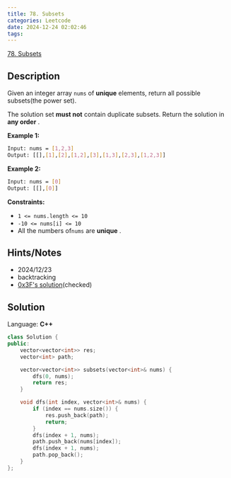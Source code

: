 ```yaml
---
title: 78. Subsets
categories: Leetcode
date: 2024-12-24 02:02:46
tags:
---
```


[78. Subsets](https://leetcode.com/problems/subsets/description/?envType=problem-list-v2&envId=plakya4j)

## Description

Given an integer array `nums` of **unique**  elements, return all possible subsets(the power set).

The solution set **must not**  contain duplicate subsets. Return the solution in **any order** .

**Example 1:**

```bash
Input: nums = [1,2,3]
Output: [[],[1],[2],[1,2],[3],[1,3],[2,3],[1,2,3]]
```

**Example 2:**

```bash
Input: nums = [0]
Output: [[],[0]]
```

**Constraints:**

- `1 <= nums.length <= 10`
- `-10 <= nums[i] <= 10`
- All the numbers of`nums` are **unique** .

## Hints/Notes

- 2024/12/23
- backtracking
- [0x3F's solution](https://leetcode.cn/problems/subsets/solutions/2059409/hui-su-bu-hui-xie-tao-lu-zai-ci-pythonja-8tkl/)(checked)

## Solution

Language: **C++**

```C++
class Solution {
public:
    vector<vector<int>> res;
    vector<int> path;

    vector<vector<int>> subsets(vector<int>& nums) {
        dfs(0, nums);
        return res;
    }

    void dfs(int index, vector<int>& nums) {
        if (index == nums.size()) {
            res.push_back(path);
            return;
        }
        dfs(index + 1, nums);
        path.push_back(nums[index]);
        dfs(index + 1, nums);
        path.pop_back();
    }
};
```
